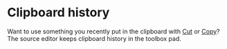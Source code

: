 ﻿# Clipboard history

Want to use something you recently put in the clipboard with [Cut](#command:MonoDevelop.Ide.Commands.EditCommands.Cut)
or [Copy](#command:MonoDevelop.Ide.Commands.EditCommands.Copy)? The source editor keeps clipboard history in the
toolbox pad.